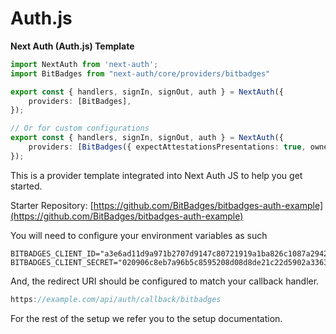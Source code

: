 # Auth.js

**Next Auth (Auth.js) Template**

```typescript
import NextAuth from 'next-auth';
import BitBadges from "next-auth/core/providers/bitbadges"

export const { handlers, signIn, signOut, auth } = NextAuth({
    providers: [BitBadges],
});

// Or for custom configurations
export const { handlers, signIn, signOut, auth } = NextAuth({
    providers: [BitBadges({ expectAttestationsPresentations: true, ownershipRequirements: { ... })]
});
```

This is a provider template integrated into Next Auth JS to help you get started.&#x20;

Starter Repository: [https://github.com/BitBadges/bitbadges-auth-example](https://github.com/BitBadges/bitbadges-auth-example)

You will need to configure your environment variables as such

```properties
BITBADGES_CLIENT_ID="a3e6ad11d9a971b2707d9147c80721919a1ba826c1087a294201ffcb03f62002"
BITBADGES_CLIENT_SECRET="020906c8eb7a96b5c8595208d08d8de21c22d5902a33635254cbb5ba12dfcb0a"
```

And, the redirect URI should be configured to match your callback handler.

```typescript
https://example.com/api/auth/callback/bitbadges
```

For the rest of the setup we refer you to the setup documentation.
